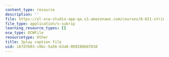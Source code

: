 ```yaml
---
content_type: resource
description: ''
file: https://ol-ocw-studio-app-qa.s3.amazonaws.com/courses/8-821-string-theory-and-holographic-duality-fall-2014/167d7b03c0bc5a56b3a8089280b0703d_gLYwLyeE8oU.vtt
file_type: application/x-subrip
learning_resource_types: []
ocw_type: OCWFile
resourcetype: Other
title: 3play caption file
uid: 167d7b03-c0bc-5a56-b3a8-089280b0703d
---
```

